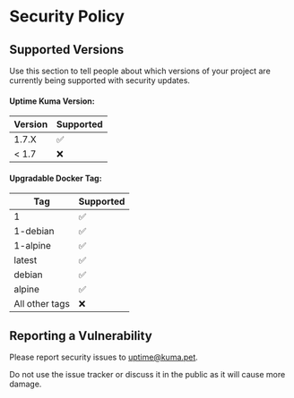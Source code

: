 # Security Policy

## Supported Versions

Use this section to tell people about which versions of your project are
currently being supported with security updates.

#### Uptime Kuma Version:
| Version | Supported          |
| ------- | ------------------ |
| 1.7.X  | :white_check_mark: |
| < 1.7  | ❌ |

#### Upgradable Docker Tag:
| Tag | Supported          |
| ------- | ------------------ |
| 1 | :white_check_mark: |
| 1-debian | :white_check_mark: |
| 1-alpine | :white_check_mark: |
| latest | :white_check_mark: |
| debian | :white_check_mark: |
| alpine | :white_check_mark: |
| All other tags  | ❌ |

## Reporting a Vulnerability
Please report security issues to uptime@kuma.pet.

Do not use the issue tracker or discuss it in the public as it will cause more damage.
